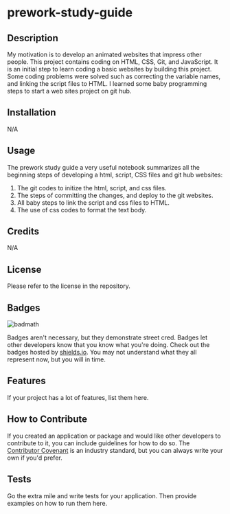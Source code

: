 # prework-study-guide

## Description

My motivation is to develop an animated websites that impress other people. This project contains coding on HTML, CSS, Git, and JavaScript. It is an initial step to learn coding a basic websites by building this project. Some coding problems were solved such as correcting the variable names, and linking the script files to HTML. I learned some baby programming steps to start a web sites project on git hub. 

## Installation

N/A

## Usage

The prework study guide a very useful notebook summarizes all the beginning steps of developing a html, script, CSS files and git hub websites: 
1. The git codes to initize the html, script, and css files. 
2. The steps of committing the changes, and deploy to the git websites. 
3. All baby steps to link the script and css files to HTML.
4. The use of css codes to format the text body. 


## Credits

N/A

## License

Please refer to the license in the repository. 



## Badges

![badmath](https://img.shields.io/github/languages/top/nielsenjared/badmath)

Badges aren't necessary, but they demonstrate street cred. Badges let other developers know that you know what you're doing. Check out the badges hosted by [shields.io](https://shields.io/). You may not understand what they all represent now, but you will in time.

## Features

If your project has a lot of features, list them here.

## How to Contribute

If you created an application or package and would like other developers to contribute to it, you can include guidelines for how to do so. The [Contributor Covenant](https://www.contributor-covenant.org/) is an industry standard, but you can always write your own if you'd prefer.

## Tests

Go the extra mile and write tests for your application. Then provide examples on how to run them here.